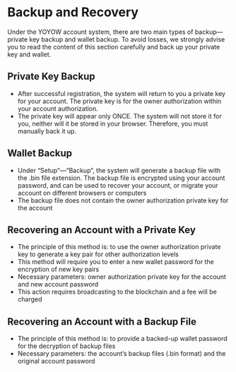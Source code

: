 ﻿# Backup and Recovery
Under the YOYOW account system, there are two main types of backup—private key backup and wallet backup. To avoid losses, we strongly advise you to read the content of this section carefully and back up your private key and wallet.

## Private Key Backup
- After successful registration, the system will return to you a private key for your account. The private key is for the owner authorization within your account authorization.
- The private key will appear only ONCE. The system will not store it for you, neither will it be stored in your browser. Therefore, you must manually back it up.


## Wallet Backup
- Under “Setup”—“Backup”, the system will generate a backup file with the .bin file extension. The backup file is encrypted using your account password, and can be used to recover your account, or migrate your account on different browsers or computers
- The backup file does not contain the owner authorization private key for the account


## Recovering an Account with a Private Key
- The principle of this method is: to use the owner authorization private key to generate a key pair for other authorization levels
- This method will require you to enter a new wallet password for the encryption of new key pairs
- Necessary parameters: owner authorization private key for the account and new account password
- This action requires broadcasting to the blockchain and a fee will be charged


## Recovering an Account with a Backup File
- The principle of this method is: to provide a backed-up wallet password for the decryption of backup files
- Necessary parameters: the account’s backup files (.bin format) and the original account password

